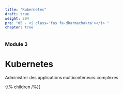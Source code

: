 ```yaml
---
title: "Kubernetes"
draft: true
weight: 204
pre: "05 - <i class='fas fa-dharmachakra'></i> "
chapter: true
---
```


### Module 3

# Kubernetes

Administrer des applications multiconteneurs complexes

{{% children /%}}